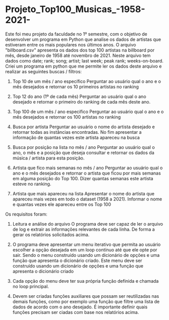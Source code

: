 # Projeto_Top100_Musicas_-1958-2021-
Este foi meu projeto da faculdade no 1º semestre, com o objetivo de desenvolver um programa em Python que analise os dados de artistas que estiveram entre os mais populares nos últimos anos.
O arquivo "billboard.csv" apresenta os dados dos top 100 artistas na billboard por mês, desde janeiro de 1958 até novembro de 2021. Neste arquivo tem dados como date; rank; song; artist; last week; peak rank; weeks-on-board.
Criei um programa em python que me permite ler os dados deste arquivo e realizar as seguintes buscas / filtros:

1. Top 10 de um mês / ano específico
Perguntar ao usuário qual o ano e o mês desejados e retornar os 10 primeiros artistas no ranking

2. Top 12 do ano (1º de cada mês)
Perguntar ao usuário qual o ano desejado e retornar o primeiro do ranking de cada mês deste ano.

3. Top 100 de um mês / ano específico
Perguntar ao usuário qual o ano e o mês desejados e retornar os 100 artistas no ranking

4. Busca por artista
Perguntar ao usuário o nome do artista desejado e retornar todas as instâncias encontradas. No fim apresentar a informação de quantas vezes este artista apareceu na busca

5. Busca por posição na lista no mês / ano
Perguntar ao usuário qual o ano, o mês e a posição que deseja consultar e retornar os dados da música / artista para esta posição.

6. Artista que fico mais semanas no mês / ano
Perguntar ao usuário qual o ano e o mês desejados e retornar o artista que ficou por mais semanas em alguma posição do Top 100. Dizer quantas semanas este artista esteve no ranking.

7. Artista que mais apareceu na lista
Apresentar o nome do artista que apareceu mais vezes em todo o dataset (1958 a 2021). Informar o nome e quantas vezes ele apareceu entre os Top 100

Os requisitos foram:

1. Leitura e análise do arquivo
O programa deve ser capaz de ler o arquivo de log e extrair as informações relevantes de cada linha. De forma a gerar os relatórios solicitados acima.

2. O programa deve apresentar um menu iterativo que permita ao usuário escolher a opção desejada em um loop contínuo até que ele opte por sair.
Sendo o menu construído usando um dicionário de opções e uma função que apresenta o dicionário criado. Este menu deve ser construído usando um dicionário de opções e uma função que apresenta o dicionário criado

3. Cada opção do menu deve ter sua própria função definida e chamada no loop principal.

4. Devem ser criadas funções auxiliares que possam ser reutilizadas nas demais funções, como por exemplo uma função que filtre uma lista de dados de acordo com o ano desejado. É importante definir quais funções precisam ser ciadas com base nos relatórios acima.
